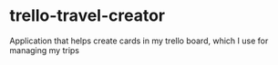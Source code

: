# trello-travel-creator
Application that helps create cards in my trello board, which I use for managing my trips

